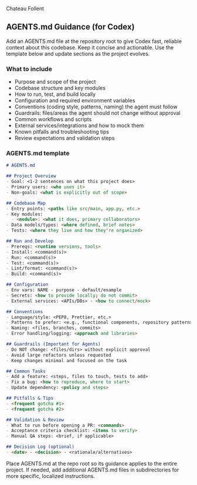 Chateau Follent

## AGENTS.md Guidance (for Codex)

Add an AGENTS.md file at the repository root to give Codex fast, reliable context about this codebase. Keep it concise and actionable. Use the template below and update sections as the project evolves.

### What to include

- Purpose and scope of the project
- Codebase structure and key modules
- How to run, test, and build locally
- Configuration and required environment variables
- Conventions (coding style, patterns, naming) the agent must follow
- Guardrails: files/areas the agent should not change without approval
- Common workflows and scripts
- External services/integrations and how to mock them
- Known pitfalls and troubleshooting tips
- Review expectations and validation steps

### AGENTS.md template

```md
# AGENTS.md

## Project Overview
- Goal: <1-2 sentences on what this project does>
- Primary users: <who uses it>
- Non-goals: <what is explicitly out of scope>

## Codebase Map
- Entry points: <paths like src/main, app.py, etc.>
- Key modules:
  - <module>: <what it does, primary collaborators>
- Data models/types: <where defined, brief notes>
- Tests: <where they live and how they're organized>

## Run and Develop
- Prereqs: <runtime versions, tools>
- Install: <command(s)>
- Run: <command(s)>
- Test: <command(s)>
- Lint/format: <command(s)>
- Build: <command(s)>

## Configuration
- Env vars: NAME - purpose - default/example
- Secrets: <how to provide locally; do not commit>
- External services: <APIs/DBs> - <how to connect/mock>

## Conventions
- Language/style: <PEP8, Prettier, etc.>
- Patterns to prefer: <e.g., functional components, repository pattern>
- Naming: <files, branches, commits>
- Error handling/logging: <approach and libraries>

## Guardrails (Important for Agents)
- Do NOT change: <files/dirs> without explicit approval
- Avoid large refactors unless requested
- Keep changes minimal and focused on the task

## Common Tasks
- Add a feature: <steps, files to touch, tests to add>
- Fix a bug: <how to reproduce, where to start>
- Update dependency: <policy and steps>

## Pitfalls & Tips
- <frequent gotcha #1>
- <frequent gotcha #2>

## Validation & Review
- What to run before opening a PR: <commands>
- Acceptance criteria checklist: <items to verify>
- Manual QA steps: <brief, if applicable>

## Decision Log (optional)
- <date> - <decision> - <rationale/alternatives>
```

Place AGENTS.md at the repo root so its guidance applies to the entire project. If needed, add additional AGENTS.md files in subdirectories for more specific, localized instructions.
